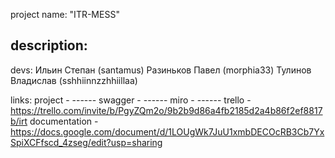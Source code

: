 project name:
"ITR-MESS"

description:
-----------

devs:
Ильин Степан (santamus) 
Разиньков Павел (morphia33)
Тулинов Владислав (sshhiinnzzhhiillaa)

links:
project - ------
swagger - ------
miro - ------
trello - https://trello.com/invite/b/PgyZQm2o/9b2b9d86a4fb2185d2a4b86f2ef8817b/irt
documentation - https://docs.google.com/document/d/1LOUgWk7JuU1xmbDECOcRB3Cb7YxSpiXCFfscd_4zseg/edit?usp=sharing
